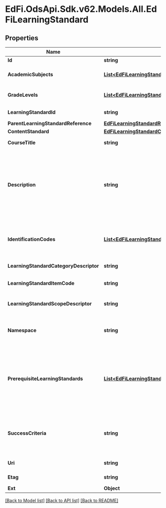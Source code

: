 # EdFi.OdsApi.Sdk.v62.Models.All.EdFiLearningStandard

## Properties

Name | Type | Description | Notes
------------ | ------------- | ------------- | -------------
**Id** | **string** |  | [optional] 
**AcademicSubjects** | [**List&lt;EdFiLearningStandardAcademicSubject&gt;**](EdFiLearningStandardAcademicSubject.md) | An unordered collection of learningStandardAcademicSubjects. Subject area for the learning standard. | 
**GradeLevels** | [**List&lt;EdFiLearningStandardGradeLevel&gt;**](EdFiLearningStandardGradeLevel.md) | An unordered collection of learningStandardGradeLevels. The grade levels for the specific learning standard. | 
**LearningStandardId** | **string** | The identifier for the specific learning standard (e.g., 111.15.3.1.A). | 
**ParentLearningStandardReference** | [**EdFiLearningStandardReference**](EdFiLearningStandardReference.md) |  | [optional] 
**ContentStandard** | [**EdFiLearningStandardContentStandard**](EdFiLearningStandardContentStandard.md) |  | [optional] 
**CourseTitle** | **string** | The official course title with which this learning standard is associated. | [optional] 
**Description** | **string** | The text of the statement. The textual content that either describes a specific competency such as \&quot;Apply the Pythagorean Theorem to determine unknown side lengths in right triangles in real-world and mathematical problems in two and three dimensions.\&quot; or describes a less granular group of competencies within the taxonomy of the standards document, e.g. \&quot;Understand and apply the Pythagorean Theorem,\&quot; or \&quot;Geometry\&quot;. | 
**IdentificationCodes** | [**List&lt;EdFiLearningStandardIdentificationCode&gt;**](EdFiLearningStandardIdentificationCode.md) | An unordered collection of learningStandardIdentificationCodes. A coding scheme that is used for identification and record-keeping purposes by schools, social services, or other agencies to refer to a learning standard. | [optional] 
**LearningStandardCategoryDescriptor** | **string** | An additional classification of the type of a specific learning standard. | [optional] 
**LearningStandardItemCode** | **string** | A code designated by the promulgating body to identify the statement, e.g. 1.N.3 (usually not globally unique). | [optional] 
**LearningStandardScopeDescriptor** | **string** | Signals the scope of usage the standard. Does not necessarily relate the standard to the governing body. | [optional] 
**Namespace** | **string** | The namespace of the organization or entity who governs the standard. It is recommended the namespaces observe a URI format and begin with a domain name under the governing organization or entity control. | 
**PrerequisiteLearningStandards** | [**List&lt;EdFiLearningStandardPrerequisiteLearningStandard&gt;**](EdFiLearningStandardPrerequisiteLearningStandard.md) | An unordered collection of learningStandardPrerequisiteLearningStandards. The unique identifier of a prerequisite learning standard item, a competency needed prior to learning this one. (Some items may have no prerequisites others may have one or more prerequisites. This should only be used to represent the immediate predecessors in a competency-based pathway, i.e. not prerequisites of prerequisites). | [optional] 
**SuccessCriteria** | **string** | One or more statements that describes the criteria used by teachers and students to check for attainment of a learning standard. This criteria gives clear indications as to the degree to which learning is moving through the Zone or Proximal Development toward independent achievement of the learning standard. | [optional] 
**Uri** | **string** | An unambiguous reference to the statement using a network-resolvable URI. | [optional] 
**Etag** | **string** | A unique system-generated value that identifies the version of the resource. | [optional] 
**Ext** | **Object** | Extensions to the LearningStandard entity. | [optional] 

[[Back to Model list]](../README.md#documentation-for-models) [[Back to API list]](../README.md#documentation-for-api-endpoints) [[Back to README]](../README.md)

